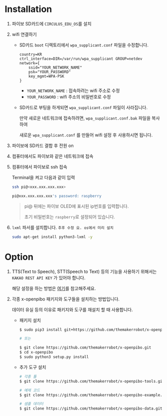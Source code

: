 # Installation

1. 파이보 SD카드에 `CIRCULUS_EDU_OS`를 설치

2. wifi 연결하기
   
   - SD카드 `boot` 디렉토리에서 `wpa_supplicant.conf` 파일을 수정합니다.

     ```
     country=KR
     ctrl_interface=DIR=/var/run/wpa_supplicant GROUP=netdev
     network={
         ssid="YOUR_NETWORK_NAME"
         psk="YOUR_PASSWORD"
         key_mgmt=WPA-PSK
     }
     ```

     - `YOUR_NETWORK_NAME` : 접속하려는 wifi 주소로 수정
     - `YOUR_PASSWORD` : wifi 주소의 비밀번호로 수정

   - SD카드로 부팅을 하게되면 `wpa_supplicant.conf` 파일이 사라집니다.

      만약 새로운 네트워크에 접속하려면, `wpa_supplicant.conf.bak` 파일을 복사하여
      
      새로운 `wpa_supplicant.conf` 를 만들어 wifi 설정 후 사용하시면 됩니다.

3. 파이보에 SD카드 결합 후 전원 on

4. 컴퓨터에서도 파이보와 같은 네트워크에 접속

5. 컴퓨터에서 파이보로 ssh 접속

   Terminal을 켜고 다음과 같이 입력

   ```bash
   ssh pi@<xxx.xxx.xxx.xxx>
   
   pi@xxx.xxx.xxx.xxx's password: raspberry
   ```

   > pi@ 뒤에는 파이보 OLED에 표시된 ip번호를 입력합니다.
   >
   > 초기 비밀번호는 `raspberry`로 설정되어 있습니다.

6. `lxml` 파서를 설치합니다. `추후 수정 요. os에서 미리 설치`

   ```bash
   sudo apt-get install python3-lxml -y
   ```

# Option

1. TTS(Text to Speech), STT(Speech to Text) 등의 기능을 사용하기 위해서는 `KAKAO REST API KEY` 가 있어야 합니다.

   해당 설정을 하는 방법은 [여기](https://themakerrobot.github.io/x-openpibo/build/html/notes/kakao_api.html)를 참고해주세요.

2. 각종 x-openpibo 패키지와 도구들을 설치하는 방법입니다.

   데이터 유실 등의 이유로 패키지와 도구를 재설치 할 때 사용합니다.

   - 패키지 설치

      ```bash
      $ sudo pip3 install git+https://github.com/themakerrobot/x-openpibo
      
      # 또는
      
      $ git clone https://github.com/themakerrobot/x-openpibo.git
      $ cd x-openpibo
      $ sudo python3 setup.py install
      ```

   - 추가 도구 설치

      ```bash
      # 각종 툴
      $ git clone https://github.com/themakerrobot/x-openpibo-tools.git

      # 예제 코드
      $ git clone https://github.com/themakerrobot/x-openpibo-example.git
      
      # 샘플 데이터
      $ git clone https://github.com/themakerrobot/x-openpibo-data.git
      ```
